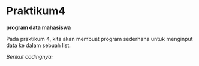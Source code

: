 # Praktikum4

**program data mahasiswa**

Pada praktikum 4, kita akan membuat program sederhana untuk menginput data ke dalam sebuah list.

*Berikut codingnya:*
